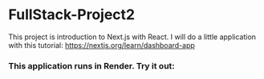 # FullStack-Project2

This project is introduction to Next.js with React. I will do a little application with this tutorial: https://nextjs.org/learn/dashboard-app

### This application runs in Render. Try it out:
